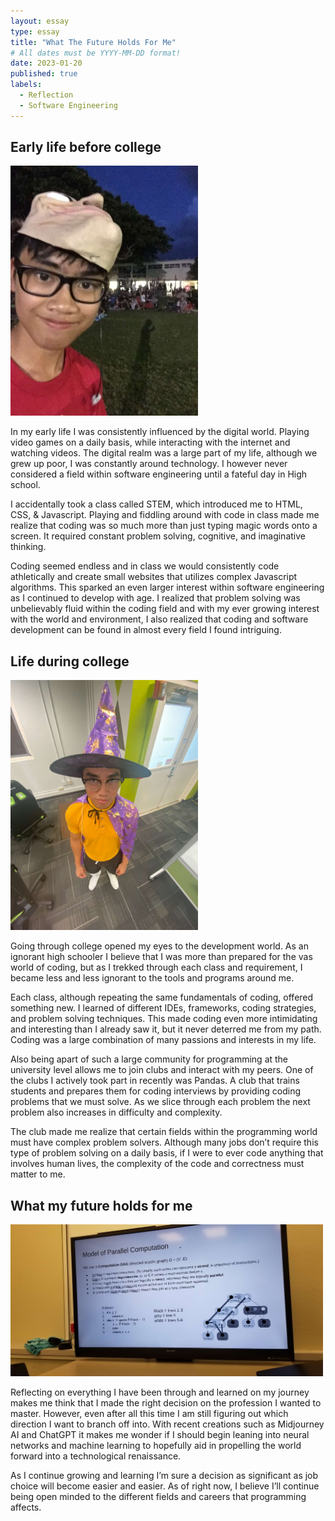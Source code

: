 ```yaml
---
layout: essay
type: essay
title: "What The Future Holds For Me"
# All dates must be YYYY-MM-DD format!
date: 2023-01-20
published: true
labels:
  - Reflection
  - Software Engineering
---
```


<!-- <img width="300px" class="rounded float-start pe-4" src="" -->

## Early life before college


<img width="300px" class="rounded float-start pe-4" src="../img/what_the_future_holds/highschool.jpg">

In my early life I was consistently influenced by the digital world. Playing video games on a daily basis, while interacting with the internet and watching videos. The digital realm was a large part of my life, although we grew up poor, I was constantly around technology. I however never considered a field within software engineering until a fateful day in High school. 

I accidentally took a class called STEM, which introduced  me to HTML, CSS, & Javascript. Playing and fiddling around with code in class made me realize that coding was so much more than just typing magic words onto a screen. It required constant problem solving, cognitive, and imaginative thinking. 

Coding seemed endless and in class we would consistently code athletically and create small websites that utilizes complex Javascript algorithms. This sparked an even larger interest within software engineering as I continued to develop with age. I realized that problem solving was unbelievably fluid within the coding field and with my ever growing interest with the world and environment, I also realized that coding and software development can be found in almost every field I found intriguing.


## Life during college

<img width="300px" class="rounded float-start pe-4" src="../img/what_the_future_holds/college.jpg">

Going through college opened my eyes to the development world. As an ignorant high schooler I believe that I was more than prepared for the vas world of coding, but as I trekked through each class and requirement, I became less and less ignorant to the tools and programs around me. 

Each class, although repeating the same fundamentals of coding, offered something new. I learned of different IDEs, frameworks, coding strategies, and problem solving techniques. This made coding even more intimidating and interesting than I already saw it, but it never deterred me from my path. Coding was a large combination of many passions and interests in my life.

Also being apart of such a large community for programming at the university level allows me to join clubs and interact with my peers. One of the clubs I actively took part in recently was Pandas. A club that trains students and prepares them for coding interviews by providing coding problems that we must solve. As we slice through each problem the next problem also increases in difficulty and complexity. 

The club made me realize that certain fields within the programming world must have complex problem solvers. Although many jobs don’t require this type of problem solving on a daily basis, if I were to ever code anything that involves human lives, the complexity of the code and correctness must matter to me.

## What my future holds for me

<img width="500px" class="rounded float-start pe-4" src="../img/what_the_future_holds/code_example.jpg">

Reflecting on everything I have been through and learned on my journey makes me think that I made the right decision on the profession I wanted to master. However, even after all this time I am still figuring out which direction I want to branch off into. With recent creations such as Midjourney AI and ChatGPT it makes me wonder if I should begin leaning into neural networks and machine learning to hopefully aid in propelling the world forward into a technological renaissance. 

As I continue growing and learning I’m sure a decision as significant as job choice will become easier and easier. As of right now, I believe I’ll continue being open minded to the different fields and careers that programming affects.

